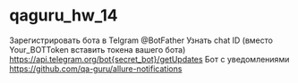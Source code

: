 # qaguru_hw_14
Зарегистрировать бота в Telgram
@BotFather
Узнать chat ID (вместо Your_BOTToken вставить токена вашего бота)
https://api.telegram.org/bot{secret_bot}/getUpdates
Бот с уведомлениями
https://github.com/qa-guru/allure-notifications
